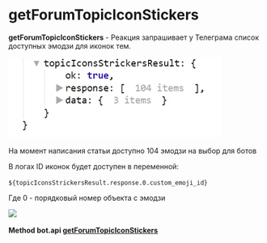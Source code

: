# getForumTopicIconStickers

**getForumTopicIconStickers** - Реакция запрашивает у Телеграма список доступных эмодзи для иконок тем.

![](./1.jpg)

На момент написания статьи доступно 104 эмодзи на выбор для ботов

В логах ID иконок будет доступен в переменной:

```${topicIconsStrickersResult.response.0.custom_emoji_id}```

Где 0 - порядковый номер объекта с эмодзи

![](./2.jpg)
















**Method bot.api [getForumTopicIconStickers](https://core.telegram.org/bots/api#getforumtopiciconstickers)**